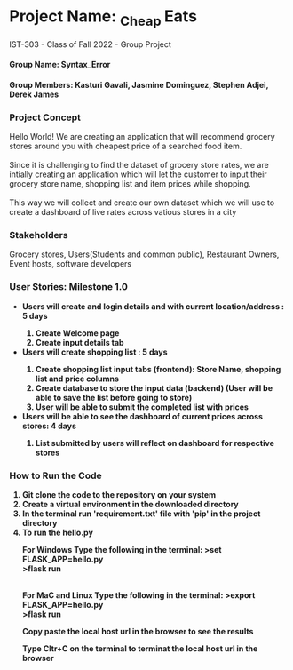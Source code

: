 # Project Name: <sub>  Cheap </sub>Eats
IST-303 - Class of Fall 2022 - Group Project

<h4> Group Name: Syntax_Error </h4>

<h4> Group Members: Kasturi Gavali, Jasmine Dominguez, Stephen Adjei, Derek James </h4>

<h3> <strong> Project Concept </strong> </h3>
<p>Hello World! We are creating an application that will recommend grocery stores around you with cheapest price of a searched food item.</br></br>
Since it is challenging to find the dataset of grocery store rates, we are intially creating an application which will let the customer to input
their grocery store name, shopping list and item prices while shopping.<br></br>
This way we will collect and create our own dataset which we will use to create a dashboard of live rates across vatious stores in a city </p>

<h3><strong> Stakeholders </strong></h3>
<p> Grocery stores, Users(Students and common public), Restaurant Owners, Event hosts, software developers </p>

<h3><strong> User Stories: Milestone 1.0<strong></h3>
<ul>
    <li>Users will create and login details and with current location/address : 5 days</li>
    <ol>
        <li>Create Welcome page</li>
        <li>Create input details tab </li>
     </ol>
    <li>Users will create shopping list : 5 days</li>
    <ol>
        <li> Create shopping list input tabs (frontend): Store Name, shopping list and price columns </li>
        <li> Create database to store the input data (backend)
    (User will be able to save the list before going to store)
        <li> User will be able to submit the completed list with prices </li>
    </ol>
    <li>Users will be able to see the dashboard of current prices across stores: 4 days</li>
    <ol>
        <li>List submitted by users will reflect on dashboard for respective stores</li>
    </ol>
</ul>

<h3> How to Run the Code </h3>
<ol>
    <li> Git clone the code to the repository on your system </li>
    <li> Create a virtual environment in the downloaded directory </li>
    <li> In the terminal run 'requirement.txt' file with 'pip' in the project directory </li>
    <li> To run the hello.py </li>
        <p>For Windows Type the following in the terminal:
        >set FLASK_APP=hello.py <br>
        >flask run <br></br> </p>
        <p> For MaC and Linux Type the following in the terminal: 
        >export FLASK_APP=hello.py <br>
        >flask run <br> </p>
        <p>Copy paste the local host url in the browser to see the results </p>
        <p>Type Cltr+C on the terminal to terminat the local host url in the browser </p>
</ol>
        
        
        
